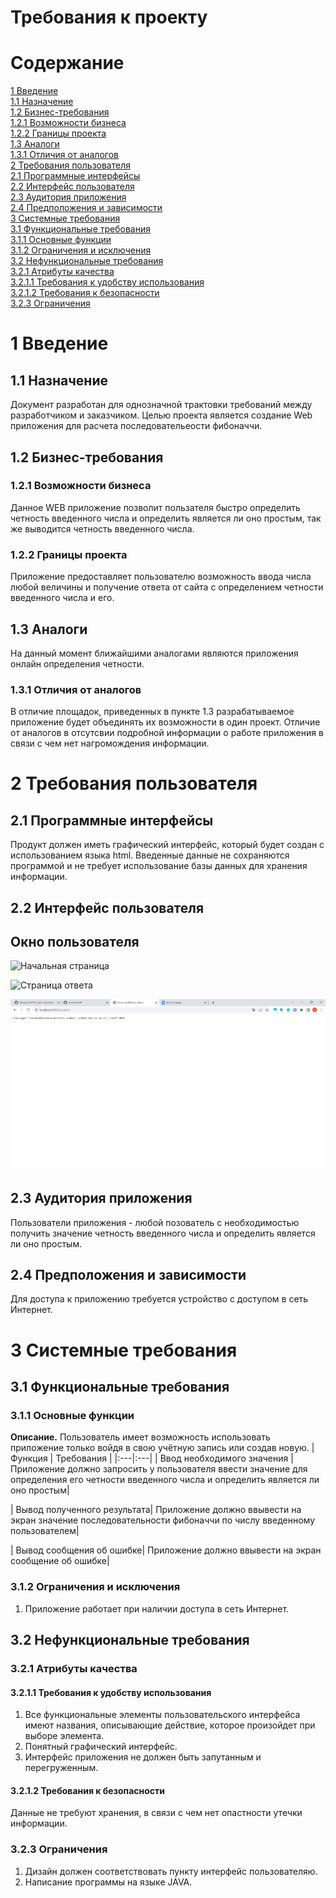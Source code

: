 # Требования к проекту 
# Содержание 
[1 Введение](https://github.com/Chembampul/TRITPO_LAB_2/blob/main/README.md#1-введение)  
[1.1 Назначение](https://github.com/Chembampul/TRITPO_LAB_2/blob/main/README.md##11-назначение)<br />
[1.2 Бизнес-требования](https://github.com/Chembampul/TRITPO_LAB_2/blob/main/README.md##12-бизнес-требования)<br />
[1.2.1 Возможности бизнеса](https://github.com/Chembampul/TRITPO_LAB_2/blob/main/README.md###122-возможности-бизнеса)<br /> 
[1.2.2 Границы проекта](https://github.com/Chembampul/TRITPO_LAB_2/blob/main/README.md###123-границы-проекта)  
[1.3 Аналоги](https://github.com/Chembampul/TRITPO_LAB_2/blob/main/README.md#13-аналоги)<br /> 
[1.3.1 Отличия от аналогов](https://github.com/Chembampul/TRITPO_LAB_2/blob/main/README.md###131-отличия-от-аналогов)<br /> 
[2 Требования пользователя](https://github.com/Chembampul/TRITPO_LAB_2/blob/main/README.md#2-требования-пользователя)  
[2.1 Программные интерфейсы](https://github.com/Chembampul/TRITPO_LAB_2/blob/main/README.md##21-программные-интерфейсы)  
[2.2 Интерфейс пользователя](https://github.com/Chembampul/TRITPO_LAB_2/blob/main/README.md##22-интерфейс-пользователя)  
[2.3 Аудитория приложения](https://github.com/Chembampul/TRITPO_LAB_2/blob/main/README.md##23-аудитория-приложения)  
[2.4 Предположения и зависимости](https://github.com/Chembampul/TRITPO_LAB_2/blob/main/README.md##24-предположения-и-зависимости)  
[3 Системные требования](https://github.com/Chembampul/TRITPO_LAB_2/blob/main/README.md#3-системные-требования)  
[3.1 Функциональные требования](https://github.com/Chembampul/TRITPO_LAB_2/blob/main/README.md##31-функциональные-требования)<br />
[3.1.1 Основные функции](https://github.com/Chembampul/TRITPO_LAB_2/blob/main/README.md###311-основные-функции)<br /> 
[3.1.2 Ограничения и исключения](https://github.com/Chembampul/TRITPO_LAB_2/blob/main/README.md###312-ограничения-и-исключения)<br /> 
[3.2 Нефункциональные требования](https://github.com/Chembampul/TRITPO_LAB_2/blob/main/README.md##32-нефункциональные-требования)  
[3.2.1 Атрибуты качества](https://github.com/Chembampul/TRITPO_LAB_2/blob/main/README.md###321-атрибуты-качества)  
[3.2.1.1 Требования к удобству использования](https://github.com/Chembampul/TRITPO_LAB_2/blob/main/README.md####3211-требования-к-удобству-использования)<br /> 
[3.2.1.2 Требования к безопасности](https://github.com/Chembampul/TRITPO_LAB_2/blob/main/README.md####3212-требования-к-безопасности)  
[3.2.3 Ограничения](https://github.com/Chembampul/TRITPO_LAB_2/blob/main/README.md###323-ограничения)

# 1 Введение
## 1.1 Назначение
Документ разработан для однозначной трактовки требований между разработчиком и заказчиком. Целью проекта является создание Web приложения для расчета последовательеости фибоначчи.
## 1.2 Бизнес-требования

### 1.2.1 Возможности бизнеса
Данное WEB приложение позволит пользателя быстро определить четность введенного числа и определить является ли оно простым, так же выводится четность введенного числа.
### 1.2.2 Границы проекта
Приложение предоставляет пользователю возможность ввода числа любой величины и получение ответа от сайта с определением четности введенного числа и его.

## 1.3 Аналоги
На данный момент ближайшими аналогами являются приложения онлайн определения четности.

### 1.3.1 Отличия от аналогов
В отличие площадок, приведенных в пункте 1.3 разрабатываемое приложение будет объединять их возможности в один проект. Отличие от аналогов в отсутсвии подробной информации о работе приложения в связи с чем нет нагромождения информации.

# 2 Требования пользователя
## 2.1 Программные интерфейсы
Продукт должен иметь  графический интерфейс, который будет создан с использованием языка  html.
Введенные данные не сохраняются программой и не требует использование базы данных для хранения информации.
## 2.2 Интерфейс пользователя
## Окно пользователя

![Начальная страница]([Mockups/mainMockup.png](https://github.com/Chembampul/TRiTPO-6/blob/main/BuxsObISnYo.jpg))<br />

![Страница ответа](https://github.com/Chembampul/TRiTPO-6)

![Страница ошибки](https://github.com/Chembampul/TRiTPO-6/blob/main/ASLcwRcyXnM.jpg)
## 2.3 Аудитория приложения
Пользователи приложения - любой позователь с необходимостью получить значение четность введенного числа и определить является ли оно простым.
## 2.4 Предположения и зависимости 
Для доступа к приложению требуется устройство с доступом в сеть Интернет.

# 3 Системные требования
## 3.1 Функциональные требования
### 3.1.1 Основные функции
**Описание.** Пользователь имеет возможность использовать приложение только войдя в свою учётную запись или создав новую.
| Функция | Требования | 
|:---|:---|
| <a name="registration_requirements"/>Ввод необходимого значения | Приложение должно запросить у пользователя ввести значение для определения его четности введенного числа и определить является ли оно простым|

| Вывод полученного результата| Приложение должно ввывести на экран значение последовательности фибоначчи по числу введенному пользователем|

| Вывод сообщения об ошибке| Приложение должно ввывести на экран сообщение об ошибке|
<a name="locate_user"/>



### 3.1.2 Ограничения и исключения
1. Приложение работает при наличии доступа в сеть Интернет.

## 3.2 Нефункциональные требования
### 3.2.1 Атрибуты качества
#### 3.2.1.1 Требования к удобству использования
1. Все функциональные элементы пользовательского интерфейса имеют названия, описывающие действие, которое произойдет при выборе элемента.
2. Понятный графический интерфейс.
3. Интерфейс приложения не должен быть запутанным и перегруженным.

#### 3.2.1.2 Требования к безопасности
Данные не требуют хранения, в связи с чем нет опастности утечки информации.

### 3.2.3 Ограничения 
1. Дизайн должен соответствовать пункту интерфейс пользователяю.
2. Написание программы на языке JAVA. 
